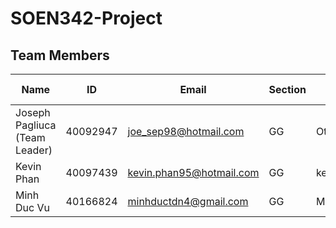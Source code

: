 # SOEN342-Project
## Team Members
| Name | ID | Email | Section | GitHub Username |
| ---- | -- | ----- | ------- | --------------- |
| Joseph Pagliuca (Team Leader) | 40092947 | joe_sep98@hotmail.com | GG | Otterboi |
| Kevin Phan | 40097439 | kevin.phan95@hotmail.com | GG | kevphn |
| Minh Duc Vu | 40166824 | minhductdn4@gmail.com | GG | MinhDuc1711 |
